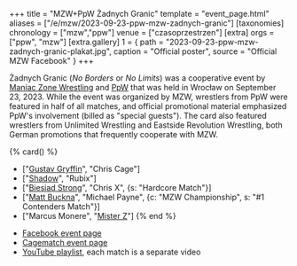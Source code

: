 +++
title = "MZW+PpW Żadnych Granic"
template = "event_page.html"
aliases = ["/e/mzw/2023-09-23-ppw-mzw-zadnych-granic"]
[taxonomies]
chronology = ["mzw","ppw"]
venue = ["czasoprzestrzen"]
[extra]
orgs = ["ppw", "mzw"]
[extra.gallery]
1 = { path = "2023-09-23-ppw-mzw-zadnych-granic-plakat.jpg", caption = "Official poster", source = "Official MZW Facebook" }
+++

Żadnych Granic (_No Borders_ or _No Limits_) was a cooperative event by [Maniac Zone Wrestling](@/o/mzw.md) and [PpW](@/o/ppw.md) that was held in Wrocław on September 23, 2023. While the event was organized by MZW, wrestlers from PpW were featured in half of all matches, and official promotional material emphasized PpW's involvement (billed as "special guests"). The card also featured wrestlers from Unlimited Wrestling and Eastside Revolution Wrestling, both German promotions that frequently cooperate with MZW.

{% card() %}
- ["[Gustav Gryffin](@/w/gustav-gryffin.md)", "Chris Cage"]
- ["[Shadow](@/w/shadow.md)", "Rubix"]
- ["[Biesiad Strong](@/w/biesiad.md)", "Chris X", {s: "Hardcore Match"}]
- ["[Matt Buckna](@/w/matt-buckna.md)", "Michael Payne", {c: "MZW Championship", s: "#1
      Contenders Match"}]
- ["Marcus Monere", "[Mister Z](@/w/mister-z.md)"]
{% end %}

* [Facebook event page](https://www.facebook.com/events/1031532237862352)
* [Cagematch event page](https://www.cagematch.net/?id=1&nr=375104)
* [YouTube playlist](https://youtube.com/playlist?list=PL9jkhNR2Sx8ge-csZg10eYBYqmmANbvAK&si=SvGUMIDMmxBnxnjJ), each match is a separate video
